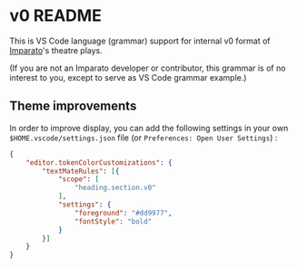 # v0 README

This is VS Code language (grammar) support for internal v0 format of [Imparato](https://www.imparato.io)'s theatre plays.

(If you are not an Imparato developer or contributor, this grammar is of no interest to you, except to serve as VS Code grammar example.)


## Theme improvements

In order to improve display, you can add the following settings in your own `$HOME.vscode/settings.json` file (or `Preferences: Open User Settings`) :

```json
{
    "editor.tokenColorCustomizations": {
        "textMateRules": [{
            "scope": [
                "heading.section.v0"
            ],
            "settings": {
                "foreground": "#dd9977",
                "fontStyle": "bold"
            }
        }]
    }
}
```
